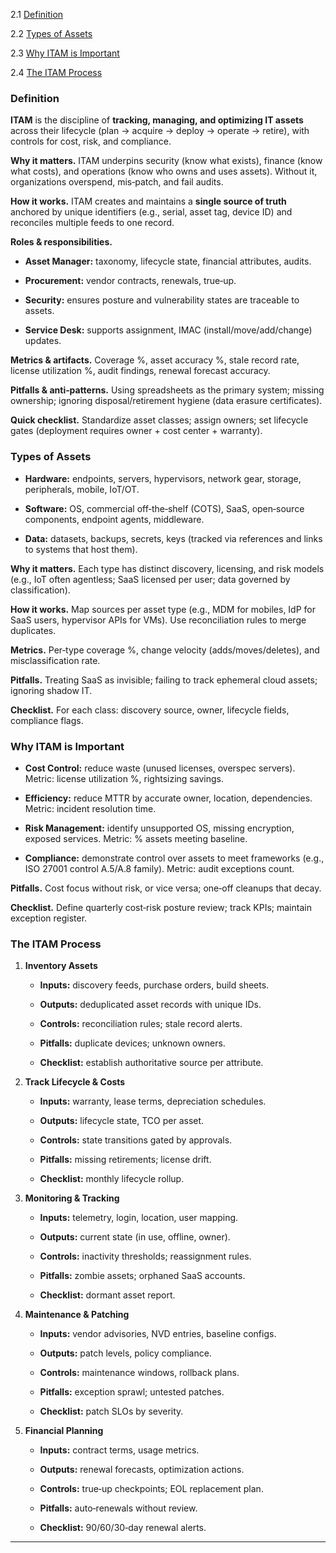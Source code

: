 
2.1 [Definition](#definition)
        
2.2 [Types of Assets](#types-of-assets)
        
2.3 [Why ITAM is Important](#why-itam-is-important)
        
2.4 [The ITAM Process](#the-itam-process)

### Definition

**ITAM** is the discipline of **tracking, managing, and optimizing IT assets** across their lifecycle (plan → acquire → deploy → operate → retire), with controls for cost, risk, and compliance.

**Why it matters.** ITAM underpins security (know what exists), finance (know what costs), and operations (know who owns and uses assets). Without it, organizations overspend, mis‑patch, and fail audits.

**How it works.** ITAM creates and maintains a **single source of truth** anchored by unique identifiers (e.g., serial, asset tag, device ID) and reconciles multiple feeds to one record.

**Roles & responsibilities.**

- **Asset Manager:** taxonomy, lifecycle state, financial attributes, audits.
    
- **Procurement:** vendor contracts, renewals, true‑up.
    
- **Security:** ensures posture and vulnerability states are traceable to assets.
    
- **Service Desk:** supports assignment, IMAC (install/move/add/change) updates.
    

**Metrics & artifacts.** Coverage %, asset accuracy %, stale record rate, license utilization %, audit findings, renewal forecast accuracy.

**Pitfalls & anti‑patterns.** Using spreadsheets as the primary system; missing ownership; ignoring disposal/retirement hygiene (data erasure certificates).

**Quick checklist.** Standardize asset classes; assign owners; set lifecycle gates (deployment requires owner + cost center + warranty).

### Types of Assets

- **Hardware:** endpoints, servers, hypervisors, network gear, storage, peripherals, mobile, IoT/OT.
    
- **Software:** OS, commercial off‑the‑shelf (COTS), SaaS, open‑source components, endpoint agents, middleware.
    
- **Data:** datasets, backups, secrets, keys (tracked via references and links to systems that host them).

**Why it matters.** Each type has distinct discovery, licensing, and risk models (e.g., IoT often agentless; SaaS licensed per user; data governed by classification).

**How it works.** Map sources per asset type (e.g., MDM for mobiles, IdP for SaaS users, hypervisor APIs for VMs). Use reconciliation rules to merge duplicates.

**Metrics.** Per‑type coverage %, change velocity (adds/moves/deletes), and misclassification rate.

**Pitfalls.** Treating SaaS as invisible; failing to track ephemeral cloud assets; ignoring shadow IT.

**Checklist.** For each class: discovery source, owner, lifecycle fields, compliance flags.

### Why ITAM is Important

- **Cost Control:** reduce waste (unused licenses, overspec servers). Metric: license utilization %, rightsizing savings.
    
- **Efficiency:** reduce MTTR by accurate owner, location, dependencies. Metric: incident resolution time.
    
- **Risk Management:** identify unsupported OS, missing encryption, exposed services. Metric: % assets meeting baseline.
    
- **Compliance:** demonstrate control over assets to meet frameworks (e.g., ISO 27001 control A.5/A.8 family). Metric: audit exceptions count.
    

**Pitfalls.** Cost focus without risk, or vice versa; one‑off cleanups that decay.

**Checklist.** Define quarterly cost‑risk posture review; track KPIs; maintain exception register.

### The ITAM Process

1. **Inventory Assets**
    
    - **Inputs:** discovery feeds, purchase orders, build sheets.
        
    - **Outputs:** deduplicated asset records with unique IDs.
        
    - **Controls:** reconciliation rules; stale record alerts.
        
    - **Pitfalls:** duplicate devices; unknown owners.
        
    - **Checklist:** establish authoritative source per attribute.
        
2. **Track Lifecycle & Costs**
    
    - **Inputs:** warranty, lease terms, depreciation schedules.
        
    - **Outputs:** lifecycle state, TCO per asset.
        
    - **Controls:** state transitions gated by approvals.
        
    - **Pitfalls:** missing retirements; license drift.
        
    - **Checklist:** monthly lifecycle rollup.
        
3. **Monitoring & Tracking**
    
    - **Inputs:** telemetry, login, location, user mapping.
        
    - **Outputs:** current state (in use, offline, owner).
        
    - **Controls:** inactivity thresholds; reassignment rules.
        
    - **Pitfalls:** zombie assets; orphaned SaaS accounts.
        
    - **Checklist:** dormant asset report.
        
4. **Maintenance & Patching**
    
    - **Inputs:** vendor advisories, NVD entries, baseline configs.
        
    - **Outputs:** patch levels, policy compliance.
        
    - **Controls:** maintenance windows, rollback plans.
        
    - **Pitfalls:** exception sprawl; untested patches.
        
    - **Checklist:** patch SLOs by severity.
        
5. **Financial Planning**
    
    - **Inputs:** contract terms, usage metrics.
        
    - **Outputs:** renewal forecasts, optimization actions.
        
    - **Controls:** true‑up checkpoints; EOL replacement plan.
        
    - **Pitfalls:** auto‑renewals without review.
        
    - **Checklist:** 90/60/30‑day renewal alerts.
        

---

